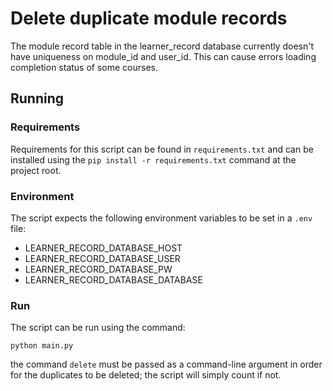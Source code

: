 # Delete duplicate module records

The module record table in the learner_record database currently doesn't have uniqueness on module_id and user_id. This can cause errors loading completion status of some courses.

## Running

### Requirements

Requirements for this script can be found in `requirements.txt` and can be installed using the `pip install -r requirements.txt` command at the project root.

### Environment

The script expects the following environment variables to be set in a `.env` file:
- LEARNER_RECORD_DATABASE_HOST
- LEARNER_RECORD_DATABASE_USER
- LEARNER_RECORD_DATABASE_PW
- LEARNER_RECORD_DATABASE_DATABASE

### Run

The script can be run using the command:

`python main.py`

the command `delete` must be passed as a command-line argument in order for the duplicates to be deleted; the script will simply count if not.